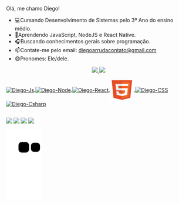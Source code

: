 Olá, me chamo Diego!
-  💻Cursando Desenvolvimento de Sistemas pelo 3º Ano do ensino médio.
-  📖Aprendendo JavaScript, NodeJS e React Native.
-  🎧Buscando conhecimentos gerais sobre programação.
-  📫Contate-me pelo email: diegoarrudacontato@gmail.com
-  😄Pronomes: Ele/dele.

<div align="center">
  <a href="https://github.com/Arrudonimous">
  <img height="180em" src="https://github-readme-stats.vercel.app/api?username=arrudonimous&show_icons=true&theme=algolia&include_all_commits=true&count_private=true"/>
  <img height="180em" src="https://github-readme-stats.vercel.app/api/top-langs/?username=arrudonimous&layout=compact&langs_count=7&theme=algolia"/>
</div>
<div style="display: inline_block"><br>
  <img align="center" alt="Diego-Js" height="55" width="65" src="https://cdn.jsdelivr.net/gh/devicons/devicon/icons/javascript/javascript-plain.svg">
    <img align="center" alt="Diego-Node" height="55" width="65" src="https://cdn.jsdelivr.net/gh/devicons/devicon/icons/nodejs/nodejs-original.svg" >
  <img align="center" alt="Diego-React" height="55" width="65" src="https://cdn.jsdelivr.net/gh/devicons/devicon/icons/react/react-original.svg" >
  <img align="center" alt="Diego-HTML" height="55" width="65" src="https://raw.githubusercontent.com/devicons/devicon/master/icons/html5/html5-original.svg">
  <img align="center" alt="Diego-CSS" height="55" width="65" src="https://cdn.jsdelivr.net/gh/devicons/devicon/icons/css3/css3-plain.svg">
  <img align="center" alt="Diego-Csharp" height="55" width="65" src="https://cdn.jsdelivr.net/gh/devicons/devicon/icons/csharp/csharp-line.svg">
</div>
  
  ##
 
<div> 
  <a href="https://www.instagram.com/arrudonimous/" target="_blank"><img src="https://img.shields.io/badge/-Instagram-%23E4405F?style=for-the-badge&logo=instagram&logoColor=white" target="_blank"></a>
  <a href = "mailto:diegoarrudacontato@gmail.com"><img src="https://img.shields.io/badge/-Gmail-%23333?style=for-the-badge&logo=gmail&logoColor=white" target="_blank"></a>
  <a href="https://www.linkedin.com/in/diego-arruda-9586791bb/" target="_blank"><img src="https://img.shields.io/badge/Steam-000000?style=for-the-badge&logo=steam&logoColor=white" target="_blank"></a> 
  <a href = "https://steamcommunity.com/profiles/76561198864652319/"><img src="https://img.shields.io/badge/-Gmail-%23333?style=for-the-badge&logo=gmail&logoColor=white" target="_blank"></a>
  
  ![Snake animation](https://github.com/Arrudonimous/Arrudonimous/blob/output/github-contribution-grid-snake.svg)
 
</div>
